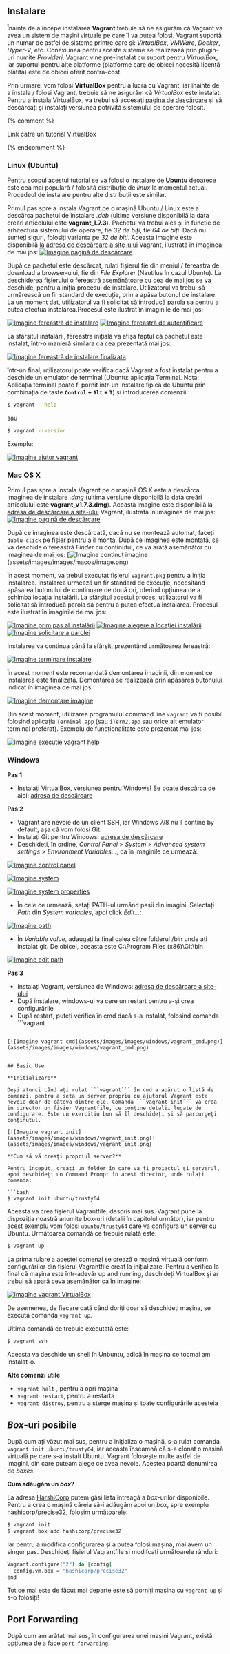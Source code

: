 

## Instalare

Înainte de a începe instalarea **Vagrant** trebuie să ne asigurăm că Vagrant va avea un sistem de mașini virtuale pe care îl va putea folosi. Vagrant suportă un numar de astfel de sisteme printre care și: *VirtualBox*, *VMWare*, *Docker*, *Hyper-V*, etc. Conexiunea pentru aceste sisteme se realizează prin plugin-uri numite *Provideri*. Vagrant vine pre-instalat cu suport pentru *VirtualBox*, iar suportul pentru alte platforme (platforme care de obicei necesită licență plătită) este de obicei oferit contra-cost.

Prin urmare, vom folosi **VirtualBox** pentru a lucra cu Vagrant, iar înainte de a instala / folosi Vagrant, trebuie să ne asigurăm că *VirtualBox* este instalat. Pentru a instala VirtualBox, va trebui să accesați [pagina de descărcare](https://www.virtualbox.org/wiki/Downloads) și să descărcați și instalați versiunea potrivită sistemului de operare folosit.

{% comment %}

Link catre un tutorial VirtualBox

{% endcomment %}

### Linux (Ubuntu)

Pentru scopul acestui tutorial se va folosi o instalare de **Ubuntu** deoarece este cea mai populară / folosită distribuție de *linux* la momentul actual. Procedeul de instalare pentru alte distribuții este similar.

Primul pas spre a instala Vagrant pe o mașină Ubuntu / Linux este a descărca pachetul de instalare _.deb_ (ultima versiune disponibilă la data creări articolului este **vagrant_1.7.3**). Pachetul va trebui ales și în funcție de arhitectura sistemului de operare, fie *32 de biți*, fie *64 de biți*. Dacă nu sunteți siguri, folosiți varianta pe *32 de biți*. Aceasta imagine este disponibilă la [adresa de descărcare a site-ului](http://www.vagrantup.com/downloads.html) Vagrant, ilustrată in imaginea de mai jos:
[![Imagine pagină de descărcare](assets/images/images/ubuntu/website.png)](assets/images/images/ubuntu/website.png)

După ce pachetul este descărcat, rulați fișierul fie din meniul / fereastra de download a browser-ului, fie din *File Explorer* (Nautilus în cazul Ubuntu). La deschiderea fișierului o fereastră asemănătoare cu cea de mai jos se va deschide, pentru a iniția procesul de instalare. Utilizatorul va trebui să urmărească un fir standard de execuție, prin a apăsa butonul de instalare. La un moment dat, utilizatorul va fi solicitat să introducă parola sa pentru a putea efectua instalarea.Procesul este ilustrat în imaginile de mai jos:

[![Imagine fereastră de instalare](assets/images/images/ubuntu/installwindow.png)](assets/images/images/ubuntu/installwindow.png)
[![Imagine fereastră de autentificare](assets/images/images/ubuntu/pass.png)](assets/images/images/ubuntu/pass.png)

La sfârșitul instalării, fereastra inițială va afișa faptul că pachetul este instalat, într-o manieră similara ca cea prezentată mai jos:

[![Imagine fereastră de instalare finalizata](assets/images/images/ubuntu/finishedinstall.png)](assets/images/images/ubuntu/finishedinstall.png)

într-un final, utilizatorul poate verifica dacă Vagrant a fost instalat pentru a deschide un emulator de terminal (Ubuntu: aplicația Terminal. Nota: Aplicația terminal poate fi pornit într-un instalare tipică de Ubuntu prin combinația de taste **`Control` + `Alt` + `T`**) și introducerea comenzii :

```bash
$ vagrant --help
```

sau

```bash
$ vagrant --version
```

Exemplu:

[![Imagine ajutor vagrant](assets/images/images/ubuntu/vagranthelp.png)](assets/images/images/ubuntu/vagranthelp.png)



### Mac OS X

Primul pas spre a instala Vagrant pe o mașină OS X este a descărca imaginea de instalare _.dmg_ (ultima versiune disponibilă la data creări articolului este **vagrant_v1.7.3.dmg**). Aceasta imagine este disponibilă la [adresa de descărcare a site-ului](http://www.vagrantup.com/downloads.html) Vagrant, ilustrată in imaginea de mai jos:
[<img alt='Imagine pagină de descărcare' src='assets/images/images/macos/download.png' class="noshadow" />](assets/images/images/macos/download.png)

După ce imaginea este descărcată, dacă nu se montează automat, faceți `dublu-click` pe fișier pentru a îl monta. După ce imaginea este montată, se va deschide o fereastră _Finder_ cu conținutul, ce va arătă asemănător cu imaginea de mai jos:
[<img alt='Imagine conținut imagine' src='assets/images/images/macos/image.png' class="noshadow" />(assets/images/images/macos/image.png)

În acest moment, va trebui executat fișierul `Vagrant.pkg` pentru a iniția instalarea. Instalarea urmează un fir standard de execuție, necesitând apăsarea butonului de continuare de două ori, oferind opțiunea de a schimba locația instalării. La sfârșitul acestui proces, utilizatorul va fi solicitat să introducă parola sa pentru a putea efectua instalarea. Procesul este ilustrat în imaginile de mai jos:

[<img alt='Imagine prim pas al instalării' src='assets/images/images/macos/firststep.png' class="noshadow" />](assets/images/images/macos/firststep.png)
[<img alt='Imagine alegere a locației instalării' src='assets/images/images/macos/installlocation.png' class="noshadow" />](assets/images/images/macos/installlocation.png)
[<img alt='Imagine solicitare a parolei' src='assets/images/images/macos/pass.png' class="noshadow" />](assets/images/images/macos/pass.png)

Instalarea va continua până la sfârșit, prezentând următoarea fereastră:

[<img alt='Imagine terminare instalare' src='assets/images/images/macos/installcomplete.png' class="noshadow" />](assets/images/images/macos/installcomplete.png)

În acest moment este recomandată demontarea imaginii, din moment ce instalarea este finalizată. Demontarea se realizează prin apăsarea butonului indicat în imaginea de mai jos.

[<img alt='Imagine demontare imagine' src='assets/images/images/macos/unmount.png' class="noshadow" />](assets/images/images/macos/unmount.png)

Din acest moment, utilizarea programului command line `vagrant` va fi posibil folosind aplicația `Terminal.app` (sau `iTerm2.app` sau orice alt emulator terminal preferat). Exemplu de funcționalitate este prezentat mai jos:

[<img alt='Imagine execuție vagrant help' src='assets/images/images/macos/vagranthelp.png' class="noshadow" />](assets/images/images/macos/vagranthelp.png)

### Windows

**Pas 1**

- Instalați VirtualBox, versiunea pentru Windows! Se poate descărca de aici: [adresa de descărcare](https://www.virtualbox.org/wiki/Downloads)



**Pas 2**

- Vagrant are nevoie de un client SSH, iar Windows 7/8 nu îl contine by default, așa că vom folosi Git.
- Instalați Git pentru Windows: [adresa de descărcare](http://msysgit.github.io/)
- Deschideți, în ordine, _Control Panel_ > _System_ > _Advanced system settings_ > _Environment Variables..._, ca în imaginile ce urmează:

[![Imagine control panel](assets/images/images/windows/control_panel.png)](assets/images/images/windows/control_panel.png)

[![Imagine system](assets/images/images/windows/system.png)](assets/images/images/windows/system.png)

[![Imagine system properties](assets/images/images/windows/system_properties.png)](assets/images/images/windows/system_properties.png)

- În cele ce urmează, setați PATH-ul urmând pașii din imagini. Selectați _Path_ din _System variables_, apoi click _Edit..._:

[![Imagine path](assets/images/images/windows/path.png)](assets/images/images/windows/path.png)

- În _Variable value_, adaugați la final calea către folderul /bin unde ați instalat git. De obicei, aceasta este C:\Program Files (x86)\Git\bin

[![Imagine edit path](assets/images/images/windows/edit_path.png)](assets/images/images/windows/edit_path.png)

**Pas 3**

- Instalați Vagrant, versiunea de Windows: [adresa de descărcare a site-ului](http://www.vagrantup.com/downloads.html)
- După instalare, windows-ul va cere un restart pentru a-și crea configurările
- După restart, puteți verifica în cmd dacă s-a instalat, folosind comanda ```vagrant
```

[![Imagine vagrant cmd](assets/images/images/windows/vagrant_cmd.png)](assets/images/images/windows/vagrant_cmd.png)


## Basic Use

**Initializare**

Deși atunci când ați rulat ```vagrant``` în cmd a apărut o listă de comenzi, pentru a seta un server propriu cu ajutorul Vagrant este nevoie doar de câteva dintre ele. Comanda ```vagrant init``` va crea in director un fisier Vagrantfile, ce conține detalii legate de configurare. Este un exercițiu bun să îl deschideți și să parcurgeți conținutul.

[![Imagine vagrant init](assets/images/images/windows/vagrant_init.png)](assets/images/images/windows/vagrant_init.png)

**Cum să vă creați propriul server?**

Pentru început, creați un folder în care va fi proiectul și serverul, apoi deschideți un Command Prompt în acest director, unde rulați comanda:

```bash
$ vagrant init ubuntu/trusty64
```

Aceasta va crea fișierul Vagrantfile, descris mai sus. Vagrant pune la dispoziția noastră anumite box-uri (detalii în capitolul următor), iar pentru acest exemplu vom folosi ```ubuntu/trusty64``` care va configura un server cu Ubuntu. Următoarea comandă ce trebuie rulată este:

```bash
$ vagrant up
```

La prima rulare a acestei comenzi se crează o mașină virtuală conform configurărilor din fișierul Vagrantfile creat la inițializare. Pentru a verifica la final că mașina este într-adevăr up and running, deschideți VirtualBox și ar trebui să apară ceva asemănător ca în imagine:

[![Imagine vagrant VirtualBox](assets/images/images/windows/vagrant_vb.png)](assets/images/images/windows/vagrant_vb.png)

De asemenea, de fiecare dată când doriți doar să deschideți mașina, se execută comanda ```vagrant up```.

Ultima comandă ce trebuie executată este:

```bash
$ vagrant ssh
```

Aceasta va deschide un shell în Unbuntu, adică în mașina ce tocmai am instalat-o.

**Alte comenzi utile**

- `vagrant halt` , pentru a opri mașina
- `vagrant restart`, pentru a restarta
- `vagrant distroy`, pentru a șterge mașina și toate configurările acesteia


## _Box_-uri posibile

După cum ați văzut mai sus, pentru a inițializa o mașină, s-a rulat comanda ```vagrant init ubuntu/trusty64```, iar aceasta înseamnă că s-a clonat o mașină virtuală pe care s-a instalt Ubuntu. Vagrant folosește multe astfel de imagini, din care puteam alege ce avea nevoie. Acestea poartă denumirea de _boxes_.

**Cum adăugăm un _box_?**

La adresa [HarshiCorp](https://atlas.hashicorp.com/boxes/search) putem găsi lista întreagă a _box_-urilor disponibile. Pentru a crea o mașină căreia să-i adăugăm apoi un _box_, spre exemplu hashicorp/precise32, folosim următoarele:

```bash
$ vagrant init
$ vagrant box add hashicorp/precise32
```

Iar pentru a modifica configurarea și a putea folosi mașina, mai avem un singur pas. Deschideți fișierul Vagrantfile și modifcați următoarele rânduri:

```bash
Vagrant.configure("2") do |config|
  config.vm.box = "hashicorp/precise32"
end
```

Tot ce mai este de făcut mai departe este să porniți mașina cu ```vagrant up``` și s-o folosiți!

## Port Forwarding

După cum am arătat mai sus, în configurarea unei mașini Vagrant, există opțiunea de a face `port forwarding`.
